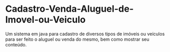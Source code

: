 # Cadastro-Venda-Aluguel-de-Imovel-ou-Veiculo
Um sistema em java para cadastro de diversos tipos de imóveis ou veículos para ser feito o aluguel ou venda do mesmo, bem como mostrar seu conteúdo.
